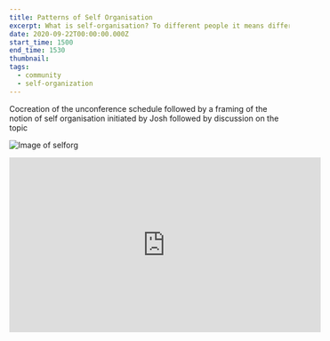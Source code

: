 ```yaml
---
title: Patterns of Self Organisation
excerpt: What is self-organisation? To different people it means differnt things, lets frame the conversation together and build a common context around what works and what does not work.
date: 2020-09-22T00:00:00.000Z
start_time: 1500
end_time: 1530
thumbnail: 
tags:
  - community
  - self-organization
---
```

Cocreation of the unconference schedule followed by a framing of the notion of self organisation initiated by Josh followed by discussion on the topic

![Image of selforg](../../src/assets/img/Selforganisation.jpg)

<iframe width="560" height="315" src="https://www.youtube.com/embed/6RARna-6-kk" frameborder="0" allow="accelerometer; autoplay; clipboard-write; encrypted-media; gyroscope; picture-in-picture" allowfullscreen></iframe>